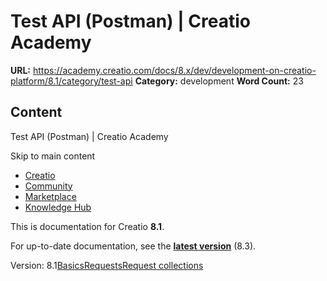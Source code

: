# Test API (Postman) | Creatio Academy

**URL:**
https://academy.creatio.com/docs/8.x/dev/development-on-creatio-platform/8.1/category/test-api
**Category:** development **Word Count:** 23

## Content

Test API (Postman) | Creatio Academy

Skip to main content

- [Creatio](https://www.creatio.com/)
- [Community](https://community.creatio.com/)
- [Marketplace](https://marketplace.creatio.com/)
- [Knowledge Hub](https://knowledge-hub.creatio.com/)

This is documentation for Creatio **8.1**.

For up-to-date documentation, see the
**[latest version](/docs/8.x/dev/development-on-creatio-platform/category/test-api)**
(8.3).

Version:
8.1[Basics](/docs/8.x/dev/development-on-creatio-platform/8.1/integrations-and-api/using-postman/overview)[Requests](/docs/8.x/dev/development-on-creatio-platform/8.1/integrations-and-api/using-postman/working-with-requests)[Request collections](/docs/8.x/dev/development-on-creatio-platform/8.1/integrations-and-api/using-postman/working-with-request-collections)
